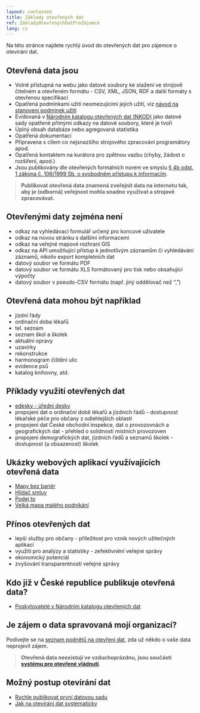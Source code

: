 ```yaml
---
layout: contained
title: Základy otevřených dat
ref: ZákladyOtevřenýchDatProZájemce
lang: cs
---
```


Na této stránce najdete rychlý úvod do otevřených dat pro zájemce o otevírání dat.

## Otevřená data jsou
  * Volně přístupná na webu jako datové soubory ke stažení ve strojově čitelném a otevřeném formátu - CSV, XML, JSON, RDF a další formáty s otevřenou specifikací
  * Opatřená podmínkami užití neomezujícími jejich užití, viz [návod na stanovení podmínek užití](https://opendata.gov.cz/cinnost:stanoveni-podminek-uziti)
  * Evidovaná v [Národním katalogu otevřených dat (NKOD)](https://data.gov.cz) jako datové sady opatřené přímými odkazy na datové soubory, které je tvoří
  * Úplný obsah databáze nebo agregovaná statistika
  * Opatřená dokumentací
  * Připravena s cílem co nejsnazšího strojového zpracování programátory apod.
  * Opatřená kontaktem na kurátora pro zpětnou vazbu (chyby, žádost o rozšíření, apod.)
  * Jsou publikovány dle otevřených formálních norem ve smyslu [§ 4b odst. 1 zákona č. 106/1999 Sb. o svobodném přístupu k informacím](https://www.zakonyprolidi.cz/cs/1999-106#p4b-1).

> **Publikovat otevřená data znamená zveřejnit data na internetu tak, aby je (odborná) veřejnost mohla snadno využívat a strojově zpracovávat.**

## Otevřenými daty zejména není

  * odkaz na vyhledávací formulář určený pro koncové uživatele
  * odkaz na novou stránku s dalšími informacemi
  * odkaz na veřejné mapové rozhraní GIS
  * odkaz na API umožňující přístup k jednotlivým záznamům či vyhledávání záznamů, nikoliv export kompletních dat
  * datový soubor ve formátu PDF
  * datový soubor ve formátu XLS formátovaný pro tisk nebo obsahující výpočty
  * datový soubor v pseudo-CSV formátu (např. jiný oddělovač než “,”)

## Otevřená data mohou být například
  * jízdní řády
  * ordinační doba lékařů
  * tel. seznam
  * seznam škol a školek
  * aktuální opravy
  * uzavírky
  * rekonstrukce
  * harmonogram čištění ulic
  * evidence psů
  * katalog knihovny, atd.

## Příklady využití otevřených dat
  * [edesky - úřední desky](https://edesky.cz)
  * propojení dat o ordinační době lékařů a jízdních řádů - dostupnost lékařské péče pro občany z odlehlejších oblastí
  * propojení dat České obchodní inspekce, dat o provozovnách a geografických dat - přehled o solidnosti místních provozoven
  * propojení demografických dat, jízdních řádů a seznamů školek - dostupnost (a obsazenost) školek

## Ukázky webových aplikací využívajících otevřená data
  * [Mapy bez bariér](https://mapybezbarier.cz/cs)
  * [Hlídač smluv](https://www.hlidacsmluv.cz/)
  * [Podej to](https://podejto.cz/)
  * [Velká mapa malého podnikání](https://interaktivni.rozhlas.cz/podnikani-mapa/)

## Přínos otevřených dat
  * lepší služby pro občany - příležitost pro vznik nových užitečných aplikací
  * využití pro analýzy a statistiky - zefektivnění veřejné správy
  * ekonomický potenciál 
  * zvyšování transparentnosti veřejné správy

## Kdo již v České republice publikuje otevřená data?
  * [Poskytovatelé v Národním katalogu otevřených dat](https://data.gov.cz/poskytovatelé)

## Je zájem o data spravovaná mojí organizací?
Podívejte se na [seznam podnětů na otevření dat](https://data.gov.cz/návrhy-na-datové-sady-k-otevření), zda už někdo o vaše data neprojevil zájem.

> **Otevřená data neexistují ve vzduchoprázdnu, jsou součástí [systému pro otevřené vládnutí](https://opendata.gov.cz/informace:kontext:start).**

## Možný postup otevírání dat
  - [Rychle publikovat první datovou sadu](/otevřená-data-snadno-a-rychle/)
  - [Jak na otevírání dat systematicky](https://opendata.gov.cz/standardy:start)
